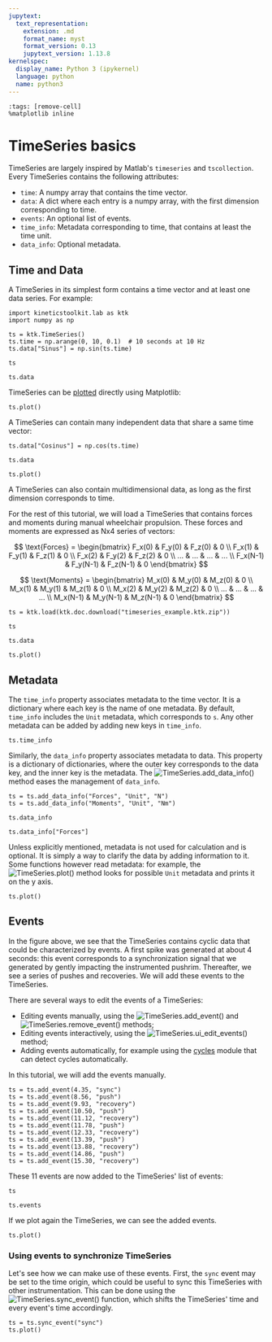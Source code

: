 ```yaml
---
jupytext:
  text_representation:
    extension: .md
    format_name: myst
    format_version: 0.13
    jupytext_version: 1.13.8
kernelspec:
  display_name: Python 3 (ipykernel)
  language: python
  name: python3
---
```


```{code-cell} ipython3
:tags: [remove-cell]
%matplotlib inline
```

# TimeSeries basics

TimeSeries are largely inspired by Matlab's `timeseries` and `tscollection`. Every TimeSeries contains the following attributes:

- `time`: A numpy array that contains the time vector.
- `data`: A dict where each entry is a numpy array, with the first dimension corresponding to time.
- `events`: An optional list of events.
- `time_info`: Metadata corresponding to time, that contains at least the time unit.
- `data_info`: Optional metadata.

## Time and Data

A TimeSeries in its simplest form contains a time vector and at least one data series. For example:

```{code-cell} ipython3
import kineticstoolkit.lab as ktk
import numpy as np

ts = ktk.TimeSeries()
ts.time = np.arange(0, 10, 0.1)  # 10 seconds at 10 Hz
ts.data["Sinus"] = np.sin(ts.time)

ts
```

```{code-cell} ipython3
ts.data
```

TimeSeries can be [plotted](api/kineticstoolkit.TimeSeries.plot.rst) directly using Matplotlib:

```{code-cell} ipython3
ts.plot()
```

A TimeSeries can contain many independent data that share a same time vector:

```{code-cell} ipython3
ts.data["Cosinus"] = np.cos(ts.time)

ts.data
```

```{code-cell} ipython3
ts.plot()
```

A TimeSeries can also contain multidimensional data, as long as the first dimension corresponds to time.

For the rest of this tutorial, we will load a TimeSeries that contains forces and moments during manual wheelchair propulsion. These forces and moments are expressed as Nx4 series of vectors:

$$
\text{Forces} = \begin{bmatrix}
F_x(0) & F_y(0) & F_z(0) & 0 \\
F_x(1) & F_y(1) & F_z(1) & 0 \\
F_x(2) & F_y(2) & F_z(2) & 0 \\
... & ... & ... & ... \\
F_x(N-1) & F_y(N-1) & F_z(N-1) & 0
\end{bmatrix}
$$

$$
\text{Moments} = \begin{bmatrix}
M_x(0) & M_y(0) & M_z(0) & 0 \\
M_x(1) & M_y(1) & M_z(1) & 0 \\
M_x(2) & M_y(2) & M_z(2) & 0 \\
... & ... & ... & ... \\
M_x(N-1) & M_y(N-1) & M_z(N-1) & 0
\end{bmatrix}
$$

```{code-cell} ipython3
ts = ktk.load(ktk.doc.download("timeseries_example.ktk.zip"))

ts
```

```{code-cell} ipython3
ts.data
```

```{code-cell} ipython3
ts.plot()
```

## Metadata

The `time_info` property associates metadata to the time vector. It is a dictionary where each key is the name of one metadata. By default, `time_info` includes the `Unit` metadata, which corresponds to `s`. Any other metadata can be added by adding new keys in `time_info`.

```{code-cell} ipython3
ts.time_info
```

Similarly, the `data_info` property associates metadata to data. This property is a dictionary of dictionaries, where the outer key corresponds to the data key, and the inner key is the metadata. The ![TimeSeries.add_data_info()](api/kineticstoolkit.TimeSeries.add_data_info.rst) method eases the management of `data_info`.

```{code-cell} ipython3
ts = ts.add_data_info("Forces", "Unit", "N")
ts = ts.add_data_info("Moments", "Unit", "Nm")

ts.data_info
```

```{code-cell} ipython3
ts.data_info["Forces"]
```

Unless explicitly mentioned, metadata is not used for calculation and is optional. It is simply a way to clarify the data by adding information to it. Some functions however read metadata: for example, the ![TimeSeries.plot()](api/kineticstoolkit.TimeSeries.plot.rst) method looks for possible `Unit` metadata and prints it on the y axis.

```{code-cell} ipython3
ts.plot()
```

## Events

In the figure above, we see that the TimeSeries contains cyclic data that could be characterized by events. A first spike was generated at about 4 seconds: this event corresponds to a synchronization signal that we generated by gently impacting the instrumented pushrim. Thereafter, we see a series of pushes and recoveries. We will add these events to the TimeSeries.

There are several ways to edit the events of a TimeSeries:
- Editing events manually, using the ![TimeSeries.add_event()](api/kineticstoolkit.TimeSeries.add_event.rst) and ![TimeSeries.remove_event()](api/kineticstoolkit.TimeSeries.remove_event.rst) methods;
- Editing events interactively, using the ![TimeSeries.ui_edit_events()](api/kineticstoolkit.TimeSeries.ui_edit_events.rst) method;
- Adding events automatically, for example using the [cycles](api/kineticstoolkit.cycles.rst) module that can detect cycles automatically.

In this tutorial, we will add the events manually.

```{code-cell} ipython3
ts = ts.add_event(4.35, "sync")
ts = ts.add_event(8.56, "push")
ts = ts.add_event(9.93, "recovery")
ts = ts.add_event(10.50, "push")
ts = ts.add_event(11.12, "recovery")
ts = ts.add_event(11.78, "push")
ts = ts.add_event(12.33, "recovery")
ts = ts.add_event(13.39, "push")
ts = ts.add_event(13.88, "recovery")
ts = ts.add_event(14.86, "push")
ts = ts.add_event(15.30, "recovery")
```

These 11 events are now added to the TimeSeries' list of events:

```{code-cell} ipython3
ts
```

```{code-cell} ipython3
ts.events
```

If we plot again the TimeSeries, we can see the added events.

```{code-cell} ipython3
ts.plot()
```

### Using events to synchronize TimeSeries

Let's see how we can make use of these events. First, the `sync` event may be set to the time origin, which could be useful to sync this TimeSeries with other instrumentation. This can be done using the ![TimeSeries.sync_event()](api/kineticstoolkit.TimeSeries.sync_event.rst) function, which shifts the TimeSeries' time and every event's time accordingly.

```{code-cell} ipython3
ts = ts.sync_event("sync")
ts.plot()
```

